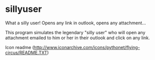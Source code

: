 # sillyuser
What a silly user! Opens any link in outlook, opens any attachment...


This program simulates the legendary "silly user" who will open any attachment emailed to him or her in their outlook and click on any link.

Icon readme (http://www.iconarchive.com/icons/pythonet/flying-circus/README.TXT)
